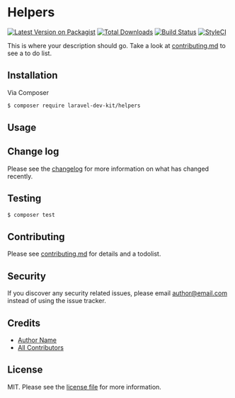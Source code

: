 # Helpers

[![Latest Version on Packagist][ico-version]][link-packagist]
[![Total Downloads][ico-downloads]][link-downloads]
[![Build Status][ico-travis]][link-travis]
[![StyleCI][ico-styleci]][link-styleci]

This is where your description should go. Take a look at [contributing.md](contributing.md) to see a to do list.

## Installation

Via Composer

``` bash
$ composer require laravel-dev-kit/helpers
```

## Usage

## Change log

Please see the [changelog](changelog.md) for more information on what has changed recently.

## Testing

``` bash
$ composer test
```

## Contributing

Please see [contributing.md](contributing.md) for details and a todolist.

## Security

If you discover any security related issues, please email author@email.com instead of using the issue tracker.

## Credits

- [Author Name][link-author]
- [All Contributors][link-contributors]

## License

MIT. Please see the [license file](license.md) for more information.

[ico-version]: https://img.shields.io/packagist/v/laravel-dev-kit/helpers.svg?style=flat-square
[ico-downloads]: https://img.shields.io/packagist/dt/laravel-dev-kit/helpers.svg?style=flat-square
[ico-travis]: https://img.shields.io/travis/laravel-dev-kit/helpers/master.svg?style=flat-square
[ico-styleci]: https://styleci.io/repos/12345678/shield

[link-packagist]: https://packagist.org/packages/laravel-dev-kit/helpers
[link-downloads]: https://packagist.org/packages/laravel-dev-kit/helpers
[link-travis]: https://travis-ci.org/laravel-dev-kit/helpers
[link-styleci]: https://styleci.io/repos/12345678
[link-author]: https://github.com/laravel-dev-kit
[link-contributors]: ../../contributors
